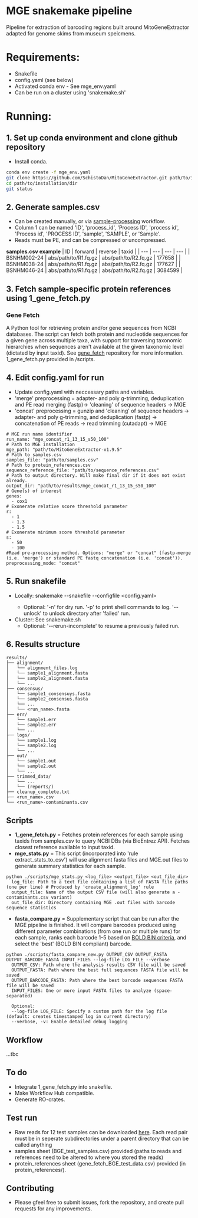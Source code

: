 # MGE snakemake pipeline #
Pipeline for extraction of barcoding regions built around MitoGeneExtractor adapted for genome skims from museum speicmens. 

# Requirements: #
- Snakefile
- config.yaml (see below)
- Activated conda env - See mge_env.yaml
- Can be run on a cluster using 'snakemake.sh'





# Running: #
## 1. Set up conda environment and clone github repository ##
- Install conda.
```bash
conda env create -f mge_env.yaml
git clone https://github.com/SchistoDan/MitoGeneExtractor.git path/to/installation/dir
cd path/to/installation/dir
git status
```

## 2. Generate samples.csv ###
- Can be created manually, or via [sample-processing](https://github.com/bge-barcoding/sample-processing) workflow.
- Column 1 can be named 'ID', 'process_id', 'Process ID', 'process id', 'Process id', 'PROCESS ID', 'sample', 'SAMPLE', or 'Sample'.
- Reads must be PE, and can be compressed or uncompressed.
  
**samples.csv example**
| ID | forward | reverse | taxid |
| --- | --- | --- | --- |
| BSNHM002-24  | abs/path/to/R1.fq.gz | abs/path/to/R2.fq.gz | 177658 |
| BSNHM038-24 | abs/path/to/R1.fq.gz | abs/path/to/R2.fq.gz | 177627 |
| BSNHM046-24 | abs/path/to/R1.fq.gz | abs/path/to/R2.fq.gz | 3084599 |

## 3. Fetch sample-specific protein references using 1_gene_fetch.py ##
### Gene Fetch
A Python tool for retrieving protein and/or gene sequences from NCBI databases. The script can fetch both protein and nucleotide sequences for a given gene across multiple taxa, with support for traversing taxonomic hierarchies when sequences aren't available at the given taxonomic level (dictated by input taxid). See [gene_fetch](https://github.com/SchistoDan/gene_fetch/tree/main) repository for more information. 1_gene_fetch.py provided in /scripts.

## 4. Edit config.yaml for run ##
- Update config.yaml with neccessary paths and variables.
- 'merge' preprocessing = adapter- and poly g-trimming, deduplication and PE read merging (fastp)-> 'cleaning' of sequence headers -> MGE
- 'concat' preprocessing = gunzip and 'cleaning' of sequence headers -> adapter- and poly g-trimming, and deduplication (fastp) -> concatenation of PE reads -> read trimming (cutadapt) -> MGE
```
# MGE run name identifier
run_name: "mge_concat_r1_13_15_s50_100"
# Path to MGE installation
mge_path: "path/to/MitoGeneExtractor-v1.9.5"
# Path to samples.csv
samples_file: "path/to/samples.csv"
# Path to protein_references.csv
sequence_reference_file: "path/to/sequence_references.csv"
# Path to output directory. Will make final dir if it does not exist already.
output_dir: "path/to/results/mge_concat_r1_13_15_s50_100"
# Gene(s) of interest
genes:
  - cox1
# Exonerate relative score threshold parameter
r:
  - 1
  - 1.3
  - 1.5
# Exonerate minimum score threshold parameter
s:
  - 50
  - 100
#Read pre-processing method. Options: "merge" or "concat" (fastp-merge (i.e. 'merge') or standard PE fastq concatenation (i.e. 'concat')). 
preprocessing_mode: "concat"
```

## 5. Run snakefile ##
- Locally: snakemake --snakefile <Snakefile> --configfile <config.yaml>
  - Optional: '-n' for dry run. '-p' to print shell commands to log. '--unlock' to unlock directory after 'failed' run.
- Cluster: See snakemake.sh
  - Optional: '--rerun-incomplete' to resume a previously failed run.

## 6. Results structure ##
```
results/
├── alignment/
│   └── alignment_files.log
│   └── sample1_alignment.fasta
│   └── sample2_alignment.fasta
│   └── ...
├── consensus/
│   └── sample1_consensuys.fasta
│   └── sample2_consensus.fasta
│   └── ...
│   └── <run_name>.fasta
├── err/
│   └── sample1.err
│   └── sample2.err
│   └── ...
├── logs/
│   └── sample1.log
│   └── sample2.log
│   └── ...
├── out/
│   └── sample1.out
│   └── sample2.out
│   └── ...
├── trimmed_data/
│   └── ...
│   └── (reports/)
├── cleanup_complete.txt
├── <run_name>.csv
└── <run_name>-contaminants.csv
```

## Scripts ##
- **1_gene_fetch.py** = Fetches protein references for each sample using taxids from samples.csv to query NCBI DBs (via BioEntrez API). Fetches closest reference available to input taxid.
- **mge_stats.py** = This script (incorporated into 'rule extract_stats_to_csv') will use alignment fasta files and MGE.out files to generate summary statistics for each sample.
```
python ./scripts/mge_stats.py <log_file> <output_file> <out_file_dir>
  log_file: Path to a text file containing a list of FASTA file paths (one per line) # Produced by 'create_alignment_log' rule
  output_file: Name of the output CSV file (will also generate a -contaminants.csv variant)
  out_file_dir: Directory containing MGE .out files with barcode sequence statistics
```
- **fasta_compare.py** = Supplementary script that can be run after the MGE pipeline is finished. It will compare barcodes produced using different parameter combinations (from one run or multiple runs) for each sample, ranks each barcode 1-5 based on [BOLD BIN criteria](https://v3.boldsystems.org/index.php/resources/handbook?chapter=2_databases.html&section=bins), and select the 'best' (BOLD BIN compliant) barcode.
```
python ./scripts/fasta_compare_new.py OUTPUT_CSV OUTPUT_FASTA OUTPUT_BARCODE_FASTA INPUT_FILES --log-file LOG_FILE --verbose
  OUTPUT_CSV: Path where the analysis results CSV file will be saved
  OUTPUT_FASTA: Path where the best full sequences FASTA file will be saved
  OUTPUT_BARCODE_FASTA: Path where the best barcode sequences FASTA file will be saved
  INPUT_FILES: One or more input FASTA files to analyze (space-separated)
  
  Optional:
  --log-file LOG_FILE: Specify a custom path for the log file (default: creates timestamped log in current directory)
  --verbose, -v: Enable detailed debug logging
```
## Workflow ##
...tbc
## To do ##
- Integrate 1_gene_fetch.py into snakefile.
- Make Workflow Hub compatible.
- Generate RO-crates.
  
## Test run ##
- Raw reads for 12 test samples can be downloaded [here](https://naturalhistorymuseum-my.sharepoint.com/personal/b_price_nhm_ac_uk/_layouts/15/onedrive.aspx?ct=1723035606962&or=Teams%2DHL&ga=1&LOF=1&id=%2Fpersonal%2Fb%5Fprice%5Fnhm%5Fac%5Fuk%2FDocuments%2F%5Ftemp%2F%5FBGEexamples4Felix%2F1%5Fraw%5Fdata). Each read pair must be in seperate subdirectories under a parent directory that can be called anything
- samples sheet (BGE_test_samples.csv) provided (paths to reads and references need to be altered to where you stored the reads)
- protein_references sheet (gene_fetch_BGE_test_data.csv) provided (in protein_references/).


## Contributing ##

- Please gfeel free to submit issues, fork the repository, and create pull requests for any improvements.
